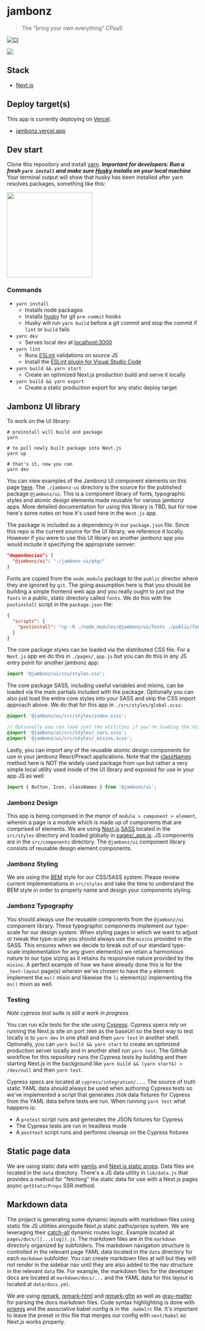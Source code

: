 jambonz
=======

> The "bring your own everything" CPaaS

[![CI](https://github.com/jambonz/next-static-site/actions/workflows/main.yml/badge.svg)](https://github.com/jambonz/next-static-site/actions/workflows/main.yml)

![](/public/jambonz.png)

## Stack

- [Next.js](https://nextjs.org)

## Deploy target(s)

This app is currently deploying on [Vercel](https://vercel.com).

- [jambonz.vercel.app](https://jambonz.vercel.app)

## Dev start

Clone this repository and install [yarn](https://yarnpkg.com/getting-started/install). ***Important for developers: Run a fresh `yarn install` and make sure [Husky](https://typicode.github.io/husky/) installs on your local machine*** Your terminal output will show that husky has been installed after yarn resolves packages, something like this:

<img src="/public/husky_screenshot.png" width="224" height="auto" />

### Commands

- `yarn install`
  - Installs node packages
  - Installs [husky](https://typicode.github.io/husky/) for git `pre-commit` hooks
  - Husky will run `yarn build` before a git commit and stop the commit if `lint` or `build` fails
- `yarn dev`
  - Serves local dev at [localhost:3000](http://localhost:3000)
- `yarn lint`
  - Runs [ESLint](https://eslint.org/) validations on source JS
  - Install the [ESLint plugin for Visual Studio Code](https://marketplace.visualstudio.com/items?itemName=dbaeumer.vscode-eslint&ssr=false#overview)
- `yarn build && yarn start`
  - Create an optimized Next.js production build and serve it locally
- `yarn build && yarn export`
  - Create a static production export for any static deploy target

## Jambonz UI library

To work on the UI library:

```shell
# preinstall will build and package
yarn

# to pull newly built package into Next.js
yarn up

# that's it, now you can
yarn dev
```

You can view examples of the Jambonz UI component elements on this page [here](https://jambonz.org/jambonz-ui/). The `./jambonz-ui` directory is the source for the published package `@jambonz/ui`. This is a component library of fonts, typographic styles and atomic design elements made reusable for various jambonz apps. More detailed documentation for using this library is TBD, but for now here's some notes on how it's used here in the `Next.js` app.

The package is included as a dependency in our `package.json` file. Since this repo is the current source for the UI library, we reference it locally. However if you were to use this UI library on another jambonz app you would include it specifying the appropriate semver:

```json
"dependencies": {
  "@jambonz/ui": "./jambonz-ui/pkg/"
}
```

Fonts are copied from the `node_module` package to the `public` director where they are ignored by `git`. The going assumption here is that you should be building a simple frontend web app and you really ought to just put the `fonts` in a public, static directory called `fonts`. We do this with the `postinstall` script in the `package.json` file:

```json
{
  "scripts": {
    "postinstall": "cp -R ./node_modules/@jambonz/ui/fonts ./public/fonts"
  }
}
```

The core package styles can be loaded via the distributed CSS file. For a `Next.js` app we do this in `./pages/_app.js` but you can do this in any JS entry point for another jambonz app:

```js
import '@jambonz/ui/css/styles.css';
```

The core package SASS, including useful variables and mixins, can be loaded via the main partials included with the package. Optionally you can also just load the entire core styles into your SASS and skip the CSS import approach above. We do that for this app in `./src/styles/global.scss`:

```scss
@import '@jambonz/ui/src/styles/index.scss';

// Optionally you can load just the utilities if you're loading the distributed CSS instead
@import '@jambonz/ui/src/styles/_vars.scss';
@import '@jambonz/ui/src/styles/_mixins.scss';
```

Lastly, you can import any of the reusable atomic design components for use in your jambonz React/Preact applications. Note that the [classNames](./jambonz-ui/utils.js) method here is NOT the widely used package from `npm` but rather a very simple local utility used inside of the UI library and exposed for use in your app JS as well:

```js
import { Button, Icon, classNames } from '@jambonz/ui';
```

### Jambonz Design

This app is being composed in the manor of `module > component > element`, wherein a page is a module which is made up of components that are comprised of elements. We are using [Next.js](https://nextjs.org) [SASS](https://nextjs.org/learn/basics/assets-metadata-css/css-styling) located in the `src/styles` directory and loaded globally in [pages/_app.js](/pages/_app.js). JS components are in the `src/components` directory. The `@jambonz/ui` component library consists of reusable design element components.

### Jambonz Styling

We are using the [BEM](http://getbem.com/) style for our CSS/SASS system. Please review current implementations in `src/styles` and take the time to understand the BEM style in order to properly name and design your components styling.

### Jambonz Typography

You should always use the reusable components from the `@jambonz/ui` component library. These typographic components implement our type-scale for our design system. When styling pages in which we want to adjust or tweak the type-scale you should always use the `mixins` provided in the SASS. This ensures when we decide to break out of our standard type-scale implementation for any given element(s) we retain a harmonious nature to our type sizing as it retains its responsive nature provided by the `mixins`. A perfect example of how we have already done this is for the `_text-layout` page(s) wherein we've chosen to have the `p` element implement the `ms()` mixin and likewise the `li` element(s) implementing the `ms()` mixin as well.

### Testing

*Note cypress test suite is still a work in progress*

You can run e2e tests for the site using [Cypress](https://docs.cypress.io). Cypress specs rely on running the Next.js site on port `3000` as the baseUrl so the best way to test locally is to `yarn dev` in one shell and then `yarn test` in another shell. Optionally, you can `yarn build && yarn start` to create an optimized production server locally and in another shell run `yarn test`. The GitHub workflow for this repository runs the Cypress tests by building and then starting Next.js in the background like `yarn build && (yarn start&) > /dev/null` and then `yarn test`.

Cypress specs are located at `cypress/integration/...`. The source of truth static YAML data should always be used when authoring Cypress tests so we've implemented a script that generates `JSON` data fixtures for Cypress from the YAML data before tests are run. When running `yarn test` what happens is:

* A `pretest` script runs and generates the JSON fixtures for Cypress
* The Cypress tests are run in headless mode
* A `posttest` script runs and performs cleanup on the Cypress fixtures

## Static page data

We are using static data with [yamljs](https://www.npmjs.com/package/yamljs) and [Next.js static props](https://nextjs.org/docs/basic-features/data-fetching#getstaticprops-static-generation). Data files are located in the `data` directory. There's a JS data utility in `lib/data.js` that provides a method for "fetching" the static data for use with a Next.js pages async `getStaticProps` SSR method.

## Markdown data

The project is generating some dynamic layouts with markdown files using static file JS utilities alongside Next.js static paths/props system. We are leveraging their [catch-all](https://nextjs.org/docs/routing/dynamic-routes#optional-catch-all-routes) dynamic routes logic. Example located at `pages/docs/[[...slug]].js`. The markdown files are in the `markdown` directory organized by subfolders. The markdown navigation structure is controlled in the relevant page YAML data located in the `data` directory for each `markdown` subfolder. You can create markdown files at will but they will not render in the sidebar nav until they are also added to the nav structure in the relevant `data` file. For example, the markdown files for the developer docs are located at `markdown/docs/...` and the YAML data for this layout is located at `data/docs.yml`.

We are using [remark](https://github.com/remarkjs/remark), [remark-html](https://github.com/remarkjs/remark-html) and [remark-gfm](https://github.com/remarkjs/remark-gfm) as well as [gray-matter](https://github.com/jonschlinkert/gray-matter) for parsing the docs markdown files. Code syntax highlighting is done with [prismjs](https://prismjs.com) and the associative babel config is in the `.babelrc` file. It's important to leave the preset in this file that merges our config with `next/babel` so Next.js works properly.
